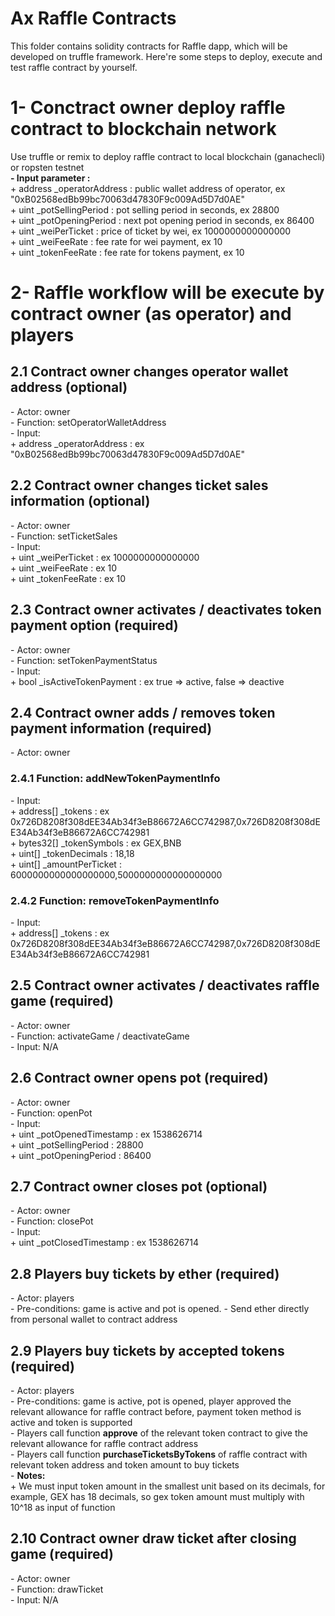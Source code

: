 # Ax Raffle Contracts
This folder contains solidity contracts for Raffle dapp, which will be developed on truffle framework.
Here're some steps to deploy, execute and test raffle contract by yourself.

<h1>1- Conctract owner deploy raffle contract to blockchain network</h1>
  Use truffle or remix to deploy raffle contract to local blockchain (ganachecli) or ropsten testnet</br>
  <b>- Input parameter :</b></br>
    + address _operatorAddress : public wallet address of operator, ex "0xB02568edBb99bc70063d47830F9c009Ad5D7d0AE"</br>
    + uint _potSellingPeriod : pot selling period in seconds, ex 28800</br>
    + uint _potOpeningPeriod : next pot opening period in seconds, ex 86400</br> 
    + uint _weiPerTicket : price of ticket by wei, ex 1000000000000000</br>
    + uint _weiFeeRate : fee rate for wei payment, ex 10</br>
    + uint _tokenFeeRate : fee rate for tokens payment, ex 10</br>
    
<h1>2- Raffle workflow will be execute by contract owner (as operator) and players</h1>
  <h2>2.1 Contract owner changes operator wallet address (optional)</h2>
  - Actor: owner</br>
  - Function: setOperatorWalletAddress</br>
  - Input:</br>
  + address _operatorAddress : ex "0xB02568edBb99bc70063d47830F9c009Ad5D7d0AE"
  <h2>2.2 Contract owner changes ticket sales information (optional)</h2>
  - Actor: owner</br>
  - Function: setTicketSales</br>
  - Input:</br>
  + uint _weiPerTicket : ex 1000000000000000</br>
  + uint _weiFeeRate : ex 10</br>
  + uint _tokenFeeRate : ex 10</br>
  <h2>2.3 Contract owner activates / deactivates token payment option (required)</h2>
  - Actor: owner</br>
  - Function: setTokenPaymentStatus</br>
  - Input:</br>
  + bool _isActiveTokenPayment : ex true => active, false => deactive
  <h2>2.4 Contract owner adds / removes token payment information (required)</h2>
  - Actor: owner</br>
  <h3>2.4.1 Function: addNewTokenPaymentInfo</h3>
  - Input:</br>
  + address[] _tokens : ex 0x726D8208f308dEE34Ab34f3eB86672A6CC742987,0x726D8208f308dEE34Ab34f3eB86672A6CC742981</br>
  + bytes32[] _tokenSymbols : ex GEX,BNB</br>
  + uint[] _tokenDecimals : 18,18</br>
  + uint[] _amountPerTicket : 6000000000000000000,5000000000000000000</br>
  <h3>2.4.2 Function: removeTokenPaymentInfo</h3>
  - Input:</br>
  + address[] _tokens : ex 0x726D8208f308dEE34Ab34f3eB86672A6CC742987,0x726D8208f308dEE34Ab34f3eB86672A6CC742981</br>
  <h2>2.5 Contract owner activates / deactivates raffle game (required)</h2>
  - Actor: owner</br>
  - Function: activateGame / deactivateGame</br>
  - Input: N/A</br>
  <h2>2.6 Contract owner opens pot (required)</h2>
  - Actor: owner</br>
  - Function: openPot</br>
  - Input: </br>
  + uint _potOpenedTimestamp : ex 1538626714</br>
  + uint _potSellingPeriod : 28800</br>
  + uint _potOpeningPeriod : 86400</br>
  <h2>2.7 Contract owner closes pot (optional)</h2>
  - Actor: owner</br>
  - Function: closePot</br>
  - Input: </br>
  + uint _potClosedTimestamp : ex 1538626714</br>
  <h2>2.8 Players buy tickets by ether (required)</h2>
  - Actor: players</br>
  - Pre-conditions: game is active and pot is opened.
  - Send ether directly from personal wallet to contract address
  <h2>2.9 Players buy tickets by accepted tokens (required)</h2>
  - Actor: players</br>
  - Pre-conditions: game is active, pot is opened, player approved the relevant allowance for raffle contract before, payment token method is active and token is supported</br>
  - Players call function <b>approve</b> of the relevant token contract to give the relevant allowance for raffle contract address</br>
  - Players call function <b>purchaseTicketsByTokens</b> of raffle contract with relevant token address and token amount to buy tickets</br>
  - <b>Notes:</b></br>
  + We must input token amount in the smallest unit based on its decimals, for example, GEX has 18 decimals, so gex token amount must multiply with 10^18 as input of function
  <h2>2.10 Contract owner draw ticket after closing game (required)</h2>
  - Actor: owner</br>
  - Function: drawTicket</br>
  - Input: N/A</br>
